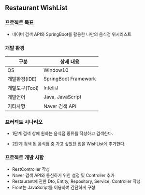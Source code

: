 ## Restaurant WishList  
 
### **프로젝트 목표**
- 네이버 검색 API와 SpringBoot를 활용한 나만의 음식점 위시리스트   

### **개발 환경**
|구분|상세 내용|
|------|---|
|OS|Window10|
|개발환경(IDE)|SpringBoot Framework|
|개발도구(Tool)|IntelliJ|
|개발언어|Java, JavaScript|
|기타사항|Naver 검색 API|  


### **프러젝트 시나리오**
- 1단계
검색 창에 원하는 음식점 종류를 작성하고 검색한다.

- 2단계
검색 된 음식점 중 가고 싶었던 집을 WishList에 추가한다.


### **프로젝트 개발 사항**  
- RestController 작성
- Naver 검색 API와 통신하기 위한 설정 및 Controller 추가
- Restaurant에 관한 Dto, Entity, Repository, Service, Controller 작성
- Front는 JavaScript를 이용하여 간단하게 구성














